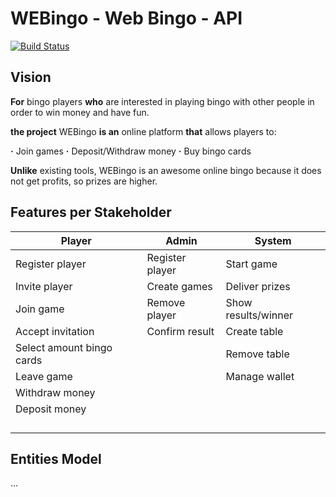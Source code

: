 # WEBingo - Web Bingo - API

[![Build Status](https://travis-ci.org/rhizomik/webingo-geiade-api.svg?branch=master)](https://travis-ci.org/rhizomik/webingo-geiade-api/branches) 

## Vision

**For** bingo players **who** are interested in playing bingo with other people in order to win money and have fun.

**the project** WEBingo **is an** online platform **that** allows players to:
 
 **·**  Join games
 **·**  Deposit/Withdraw money
 **·**  Buy bingo cards
 

**Unlike** existing tools, WEBingo is an awesome online bingo because it does not get profits, so prizes are higher.


## Features per Stakeholder

| Player                        | Admin                           |  System                       |
| ------------------------------| --------------------------------| ------------------------------|
| Register player               | Register player                 | Start game
| Invite player                 | Create games                    | Deliver prizes
| Join game                     | Remove player                   | Show results/winner
| Accept invitation             | Confirm result                  | Create table
| Select amount bingo cards     |                                 | Remove table
| Leave game                    |                                 | Manage wallet
| Withdraw money                |                                 | 
| Deposit money                 |                                 |
|                               |                                 |
|                               |                                 |
|                               |                                 |
|                               |                                 |

## Entities Model

...
